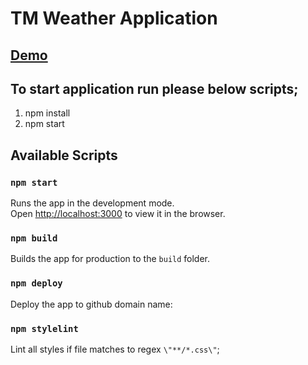 # TM Weather Application

## [Demo](http://nurySar97.github.io/weather-app)

## To start application run please below scripts;

1. npm install
2. npm start

## Available Scripts

### `npm start`

Runs the app in the development mode.<br>
Open [http://localhost:3000](http://localhost:3000) to view it in the browser.

### `npm build`

Builds the app for production to the `build` folder.<br>

### `npm deploy`

Deploy the app to github domain name: <br>

### `npm stylelint`

Lint all styles if file matches to regex `\"**/*.css\"`;

